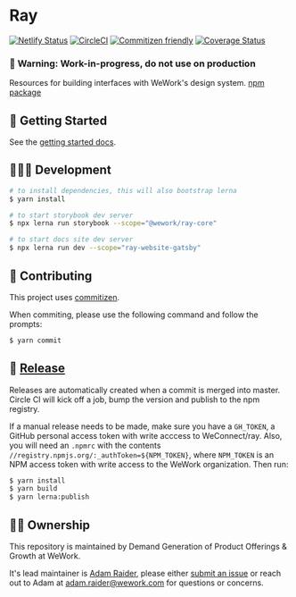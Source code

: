 # Ray

[![Netlify Status](https://api.netlify.com/api/v1/badges/1fc61cc7-d0e8-4424-977e-8fa3f3a237b2/deploy-status)](https://app.netlify.com/sites/wework-ray/deploys) [![CircleCI](https://circleci.com/gh/WeConnect/ray.svg?style=svg&circle-token=99fe6d74b0b60e0113df0e37df0009ba77793b1d)](https://circleci.com/gh/WeConnect/ray) [![Commitizen friendly](https://img.shields.io/badge/commitizen-friendly-brightgreen.svg)](http://commitizen.github.io/cz-cli/) [![Coverage Status](https://coveralls.io/repos/github/WeConnect/ray/badge.svg?t=cuEPSr)](https://coveralls.io/github/WeConnect/ray)

### 🚧 **Warning**: Work-in-progress, do not use on production

<page-intro>Resources for building interfaces with WeWork's design system. [npm package](https://www.npmjs.com/package/@wework/ray)</page-intro>

## 🐥 Getting Started

See the [getting started docs](/getting-started).

## 👩🏻‍💻 Development

```bash
# to install dependencies, this will also bootstrap lerna
$ yarn install

# to start storybook dev server
$ npx lerna run storybook --scope="@wework/ray-core"

# to start docs site dev server
$ npx lerna run dev --scope="ray-website-gatsby"
```

## 🤖 Contributing

This project uses [commitizen](https://github.com/commitizen/cz-cli).

When commiting, please use the following command and follow the prompts:

```bash
$ yarn commit
```

## 🚀 [Release](https://github.com/WeConnect/ray/releases)

Releases are automatically created when a commit is merged into master. Circle CI will kick off a job, bump the version and publish to the npm registry.

If a manual release needs to be made, make sure you have a `GH_TOKEN`, a GitHub personal access token with write acccess to WeConnect/ray. Also, you will need an `.npmrc` with the contents `//registry.npmjs.org/:_authToken=${NPM_TOKEN}`, where `NPM_TOKEN` is an NPM access token with write access to the WeWork organization. Then run:

```bash
$ yarn install
$ yarn build
$ yarn lerna:publish
```

## 👷🏻‍ Ownership

This repository is maintained by Demand Generation of Product Offerings & Growth at WeWork.

It's lead maintainer is [Adam Raider](https://github.com/adamraider), please either [submit an issue](https://github.com/issues) or reach out to Adam at [adam.raider@wework.com](mailto:adam.raider@wework.com) for questions or concerns.
